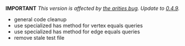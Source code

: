 **IMPORTANT** *This version is affected by [the arities bug](https://github.com/bio4j/angulillos/pull/86). Update to [0.4.9](https://github.com/bio4j/angulillos-titan/releases/tag/v0.4.9).*

- general code cleanup
- use specialized has method for vertex equals queries
- use specialized has method for edge equals queries
- remove stale test file
